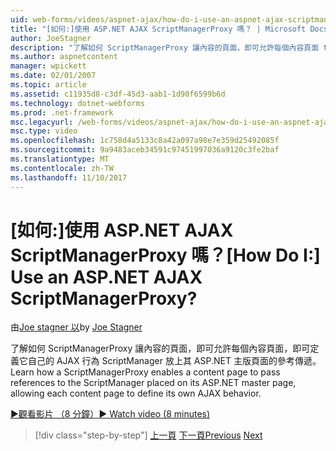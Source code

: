 ```yaml
---
uid: web-forms/videos/aspnet-ajax/how-do-i-use-an-aspnet-ajax-scriptmanagerproxy
title: "[如何:]使用 ASP.NET AJAX ScriptManagerProxy 嗎？ | Microsoft Docs"
author: JoeStagner
description: "了解如何 ScriptManagerProxy 讓內容的頁面，即可允許每個內容頁面 t ScriptManager 放上其 ASP.NET 主版頁面的參考傳遞..."
ms.author: aspnetcontent
manager: wpickett
ms.date: 02/01/2007
ms.topic: article
ms.assetid: c11935d8-c3df-45d3-aab1-1d90f6599b6d
ms.technology: dotnet-webforms
ms.prod: .net-framework
msc.legacyurl: /web-forms/videos/aspnet-ajax/how-do-i-use-an-aspnet-ajax-scriptmanagerproxy
msc.type: video
ms.openlocfilehash: 1c758d4a5133c8a42a097a98e7e359d25492085f
ms.sourcegitcommit: 9a9483aceb34591c97451997036a9120c3fe2baf
ms.translationtype: MT
ms.contentlocale: zh-TW
ms.lasthandoff: 11/10/2017
---
```

<a name="how-do-i-use-an-aspnet-ajax-scriptmanagerproxy"></a><span data-ttu-id="23be2-104">[如何:]使用 ASP.NET AJAX ScriptManagerProxy 嗎？</span><span class="sxs-lookup"><span data-stu-id="23be2-104">[How Do I:] Use an ASP.NET AJAX ScriptManagerProxy?</span></span>
====================
<span data-ttu-id="23be2-105">由[Joe stagner 以](https://github.com/JoeStagner)</span><span class="sxs-lookup"><span data-stu-id="23be2-105">by [Joe Stagner](https://github.com/JoeStagner)</span></span>

<span data-ttu-id="23be2-106">了解如何 ScriptManagerProxy 讓內容的頁面，即可允許每個內容頁面，即可定義它自己的 AJAX 行為 ScriptManager 放上其 ASP.NET 主版頁面的參考傳遞。</span><span class="sxs-lookup"><span data-stu-id="23be2-106">Learn how a ScriptManagerProxy enables a content page to pass references to the ScriptManager placed on its ASP.NET master page, allowing each content page to define its own AJAX behavior.</span></span>

[<span data-ttu-id="23be2-107">&#9654;觀看影片 （8 分鐘）</span><span class="sxs-lookup"><span data-stu-id="23be2-107">&#9654; Watch video (8 minutes)</span></span>](https://channel9.msdn.com/Blogs/ASP-NET-Site-Videos/how-do-i-use-an-aspnet-ajax-scriptmanagerproxy)

>[!div class="step-by-step"]
<span data-ttu-id="23be2-108">[上一頁](how-do-i-use-the-aspnet-ajax-client-library-controls.md)
[下一頁](how-do-i-use-the-aspnet-ajax-roundedcorners-extender.md)</span><span class="sxs-lookup"><span data-stu-id="23be2-108">[Previous](how-do-i-use-the-aspnet-ajax-client-library-controls.md)
[Next](how-do-i-use-the-aspnet-ajax-roundedcorners-extender.md)</span></span>
